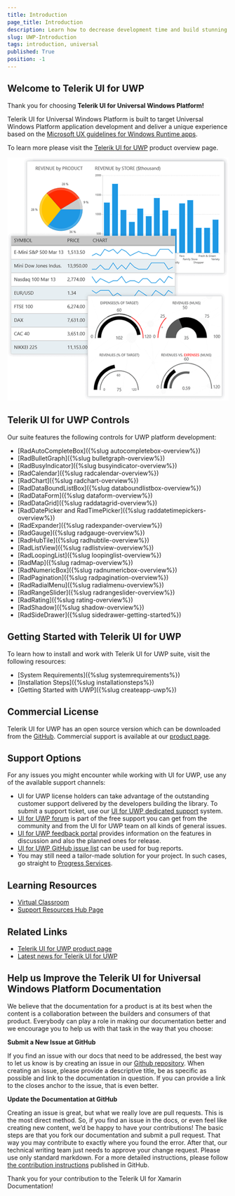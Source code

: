 ```yaml
---
title: Introduction
page_title: Introduction
description: Learn how to decrease development time and build stunning UWP apps with Telerik UWP controls
slug: UWP-Introduction
tags: introduction, universal
published: True
position: -1
---
```


## Welcome to Telerik UI for UWP

Thank you for choosing **Telerik UI for Universal Windows Platform!**

Telerik UI for Universal Windows Platform is built to target Universal Windows Platform application development and deliver a unique experience based on the [Microsoft UX guidelines for Windows Runtime apps](http://msdn.microsoft.com/en-us/library/windows/apps/hh465424.aspx).  

To learn more please visit the [Telerik UI for UWP](https://www.telerik.com/universal-windows-platform-ui) product overview page.

![Telerik UI for UWP](uwp-introduction.png)

## Telerik UI for UWP Controls

Our suite features the following controls for UWP platform development:

* [RadAutoCompleteBox]({%slug autocompletebox-overview%})
* [RadBulletGraph]({%slug bulletgraph-overview%}) 
* [RadBusyIndicator]({%slug busyindicator-overview%}) 
* [RadCalendar]({%slug radcalendar-overview%}) 
* [RadChart]({%slug radchart-overview%}) 
* [RadDataBoundListBox]({%slug databoundlistbox-overview%}) 
* [RadDataForm]({%slug dataform-overview%})
* [RadDataGrid]({%slug raddatagrid-overview%}) 
* [RadDatePicker and RadTimePicker]({%slug raddatetimepickers-overview%}) 
* [RadExpander]({%slug radexpander-overview%}) 
* [RadGauge]({%slug radgauge-overview%}) 
* [RadHubTile]({%slug radhubtile-overview%}) 
* [RadListView]({%slug radlistview-overview%}) 
* [RadLoopingList]({%slug loopinglist-overview%}) 
* [RadMap]({%slug radmap-overview%}) 
* [RadNumericBox]({%slug radnumericbox-overview%}) 
* [RadPagination]({%slug radpagination-overview%}) 
* [RadRadialMenu]({%slug radialmenu-overview%}) 
* [RadRangeSlider]({%slug radrangeslider-overview%}) 
* [RadRating]({%slug rating-overview%})
* [RadShadow]({%slug shadow-overview%})
* [RadSideDrawer]({%slug sidedrawer-getting-started%})

## Getting Started with Telerik UI for UWP

To learn how to install and work with Telerik UI for UWP suite, visit the following resources:

* [System Requirements]({%slug systemrequirements%})
* [Installation Steps]({%slug installationsteps%})
* [Getting Started with UWP]({%slug createapp-uwp%})

## Commercial License

Telerik UI for UWP has an open source version which can be downloaded from the [GitHub](https://github.com/telerik/UI-For-UWP). Commercial support is available at our [product page](https://www.telerik.com/universal-windows-platform-ui).

## Support Options

For any issues you might encounter while working with UI for UWP, use any of the available support channels:

- UI for UWP license holders can take advantage of the outstanding customer support delivered by the developers building the library. To submit a support ticket, use our [UI for UWP dedicated support](https://www.telerik.com/account/support-tickets?pid=1653) system.
- [UI for UWP forum](https://www.telerik.com/forums/ui-for-universal-windows-platform) is part of the free support you can get from the community and from the UI for UWP team on all kinds of general issues.
- [UI for UWP feedback portal](https://feedback.telerik.com/uwp) provides information on the features in discussion and also the planned ones for release.
- [UI for UWP GitHub issue list](https://github.com/telerik/UI-For-UWP/issues) can be used for bug reports.
- You may still need a tailor-made solution for your project. In such cases, go straight to [Progress Services](https://www.progress.com/services).
  
## Learning Resources

* [Virtual Classroom](https://progress.exceedlms.com/student/path/369640-telerik-uwp)
* [Support Resources Hub Page](https://www.telerik.com/support/uwp)
  
## Related Links

- [Telerik UI for UWP product page](https://www.telerik.com/universal-windows-platform-ui)
- [Latest news for Telerik UI for UWP](https://www.telerik.com/support/whats-new/uwp)

## Help us Improve the Telerik UI for Universal Windows Platform Documentation

We believe that the documentation for a product is at its best when the content is a collaboration between the builders and consumers of that product. Everybody can play a role in making our documentation better and we encourage you to help us with that task in the way that you choose:

__Submit a New Issue at GitHub__

If you find an issue with our docs that need to be addressed, the best way to let us know is by creating an issue in our [Github repository](https://github.com/telerik/uwp-docs/issues/new). When creating an issue, please provide a descriptive title, be as specific as possible and link to the documentation in question. If you can provide a link to the closes anchor to the issue, that is even better.

__Update the Documentation at GitHub__

Creating an issue is great, but what we really love are pull requests. This is the most direct method.  So, if you find an issue in the docs, or even feel like creating new content, we’d be happy to have your contributions! The basic steps are that you fork our documentation and submit a pull request. That way you may contribute to exactly where you found the error.  After that, our technical writing team just needs to approve your change request. Please use only standard markdown. For a more detailed instructions, please follow [the contribution instructions](https://github.com/telerik/uwp-docs/blob/master/README.md) published in GitHub.

Thank you for your contribution to the Telerik UI for Xamarin Documentation!
